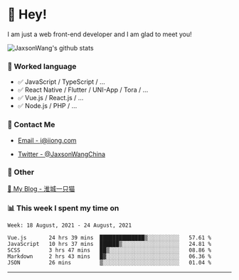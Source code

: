 # 👋 Hey!

I am just a web front-end developer and I am glad to meet you!

![JaxsonWang's github stats](https://github-readme-stats.vercel.app/api?username=JaxsonWang&&show_icons=true&&title_color=1abc9c&&icon_color=1abc9c)


### 📝 Worked language

- ✅ JavaScript / TypeScript / ...
- ✅ React Native / Flutter / UNI-App / Tora / ...
- ✅ Vue.js / React.js / ...
- ✅ Node.js / PHP / ...

### 📮 Contact Me

- [Email - i@iiong.com](mailto:i@iiong.com)

- [Twitter - @JaxsonWangChina](https://twitter.com/JaxsonWangChina)

### 🤪 Other

[📌 My Blog - 淮城一只猫](https://iiong.com)

### 📊 This week I spent my time on

<!--START_SECTION:waka-->
```text
Week: 18 August, 2021 - 24 August, 2021

Vue.js       24 hrs 39 mins  ██████████████▒░░░░░░░░░░   57.61 % 
JavaScript   10 hrs 37 mins  ██████▒░░░░░░░░░░░░░░░░░░   24.81 % 
SCSS         3 hrs 47 mins   ██▒░░░░░░░░░░░░░░░░░░░░░░   08.86 % 
Markdown     2 hrs 43 mins   █▓░░░░░░░░░░░░░░░░░░░░░░░   06.36 % 
JSON         26 mins         ▒░░░░░░░░░░░░░░░░░░░░░░░░   01.04 % 
```
<!--END_SECTION:waka-->

---
